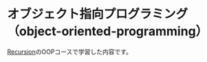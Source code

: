 # オブジェクト指向プログラミング（object-oriented-programming）
[Recursion](https://recursionist.io/)のOOPコースで学習した内容です。
